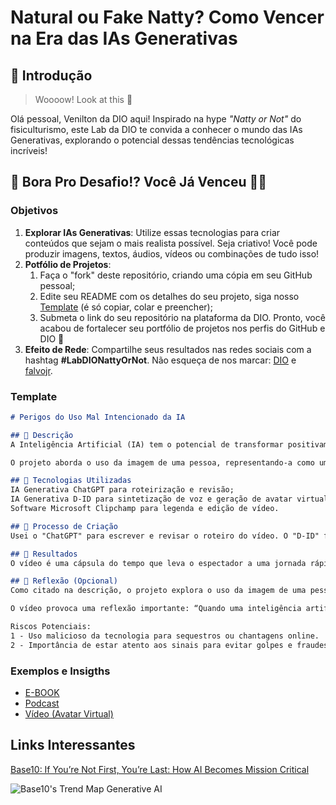 # Natural ou Fake Natty? Como Vencer na Era das IAs Generativas

## 🚀 Introdução

> Woooow! Look at this 👀

Olá pessoal, Venilton da DIO aqui! Inspirado na hype _"Natty or Not"_ do fisiculturismo, este Lab da DIO te convida a conhecer o mundo das IAs Generativas, explorando o potencial dessas tendências tecnológicas incríveis!

## 🎯 Bora Pro Desafio!? Você Já Venceu 💪🤓

### Objetivos

1. **Explorar IAs Generativas**: Utilize essas tecnologias para criar conteúdos que sejam o mais realista possível. Seja criativo! Você pode produzir imagens, textos, áudios, vídeos ou combinações de tudo isso!
1. **Potfólio de Projetos**:
    1. Faça o "fork" deste repositório, criando uma cópia em seu GitHub pessoal;
    2. Edite seu README com os detalhes do seu projeto, siga nosso [Template](#template) (é só copiar, colar e preencher);
    3. Submeta o link do seu repositório na plataforma da DIO. Pronto, você acabou de fortalecer seu portfólio de projetos nos perfis do GitHub e DIO 🚀
1. **Efeito de Rede**: Compartilhe seus resultados nas redes sociais com a hashtag **#LabDIONattyOrNot**. Não esqueça de nos marcar: [DIO](https://www.linkedin.com/school/dio-makethechange) e [falvojr](https://www.linkedin.com/in/falvojr).

### Template

```markdown
# Perigos do Uso Mal Intencionado da IA

## 📒 Descrição
A Inteligência Artificial (IA) tem o potencial de transformar positivamente diversos setores, mas seu uso mal intencionado pode trazer sérios riscos. A manipulação de dados, a criação de deepfakes e a automação de ataques cibernéticos são apenas alguns exemplos de como a IA pode ser utilizada de forma prejudicial. É crucial que desenvolvedores e reguladores trabalhem juntos para estabelecer diretrizes éticas e de segurança, garantindo que a IA seja utilizada de maneira responsável e benéfica para a sociedade.

O projeto aborda o uso da imagem de uma pessoa, representando-a como uma "clonagem" ou "substituição por uma versão robótica". Este conceito transmite uma mensagem subliminar, incentivando o destinatário a buscar e interpretar os sinais apresentados.

## 🤖 Tecnologias Utilizadas
IA Generativa ChatGPT para roteirização e revisão;
IA Generativa D-ID para sintetização de voz e geração de avatar virtual;
Software Microsoft Clipchamp para legenda e edição de vídeo.

## 🧐 Processo de Criação
Usei o "ChatGPT" para escrever e revisar o roteiro do vídeo. O "D-ID" foi essencial para criar um avatar virtual e voz sintetizada, trazendo uma dimensão futurística ao vídeo. A montagem e edição foram realizadas no Microsoft Clipchamp para garantir dramaticidade e qualidade profissional.

## 🚀 Resultados
O vídeo é uma cápsula do tempo que leva o espectador a uma jornada rápida pelo mundo das IAs Generativas, destacando seu potencial transformador e ao mesmo tempo alerta o perigo do uso mal intencionado das IAs.

## 💭 Reflexão (Opcional)
Como citado na descrição, o projeto explora o uso da imagem de uma pessoa, representando-a como uma "clonagem" ou "substituição por uma versão robótica". No entanto, é importante considerar os riscos associados ao uso malicioso dessa tecnologia, como sequestros ou chantagens online. Você estaria atento aos sinais? Nos dias de hoje, é crucial estar vigilante, pois muitas pessoas já foram vítimas de golpes semelhantes por meio de chamadas telefônicas. Com tecnologias avançadas, você conseguiria identificar os sinais?

O vídeo provoca uma reflexão importante: “Quando uma inteligência artificial toma o lugar de alguém que você ama, você conseguiria notar?”.

Riscos Potenciais:
1 - Uso malicioso da tecnologia para sequestros ou chantagens online.
2 - Importância de estar atento aos sinais para evitar golpes e fraudes.
```

### Exemplos e Insigths

- [E-BOOK](/exemplos/E-BOOK.md)
- [Podcast](/exemplos/PODCAST.md)
- [Vídeo (Avatar Virtual)](/exemplos/VIDEO.md)

## Links Interessantes

[Base10: If You’re Not First, You’re Last: How AI Becomes Mission Critical](https://base10.vc/post/generative-ai-mission-critical/)

![Base10's Trend Map Generative AI](https://github.com/digitalinnovationone/lab-natty-or-not/assets/730492/f4df26e8-f8f7-4419-8252-c69d73ea930c)
